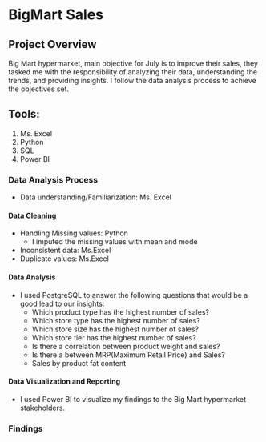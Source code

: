 # BigMart Sales

## Project Overview 

Big Mart hypermarket, main objective for July is to improve their sales, they tasked me with the responsibility of analyzing their data, 
understanding the trends, and providing insights. 
I follow the data analysis process to achieve the objectives set.

## Tools:
 1. Ms. Excel
 2. Python
 3. SQL
 4. Power BI

### Data Analysis Process 
- Data understanding/Familiarization: Ms. Excel

#### Data Cleaning
  - Handling Missing values: Python
      - I imputed the missing values with mean and mode
  - Inconsistent data: Ms.Excel
  - Duplicate values: Ms.Excel
 
#### Data Analysis
-  I used PostgreSQL to answer the following questions that would be a good lead to our insights:
    - Which product type has the highest number of sales?
    - Which store type has the highest number of sales?
    - Which store size has the highest number of sales?
    - Which store tier has the highest number of sales?
    - Is there a correlation between product weight and sales?
    - Is there a between MRP(Maximum Retail Price) and Sales?
    - Sales by product fat content
   
#### Data Visualization and Reporting
 - I used Power BI to visualize my findings to the Big Mart hypermarket stakeholders.

### Findings


  


